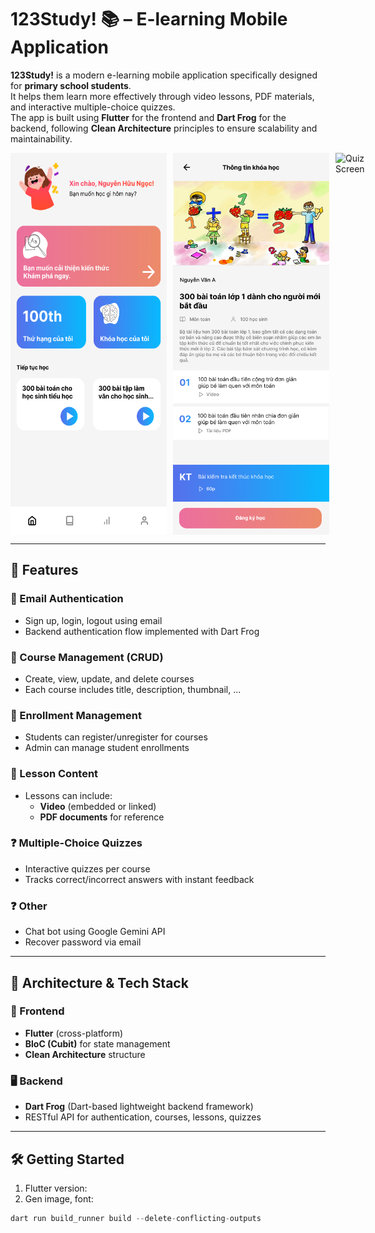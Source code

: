 # 123Study! 📚 – E-learning Mobile Application

**123Study!** is a modern e-learning mobile application specifically designed for **primary school students**.  
It helps them learn more effectively through video lessons, PDF materials, and interactive multiple-choice quizzes.  
The app is built using **Flutter** for the frontend and **Dart Frog** for the backend, following **Clean Architecture** principles to ensure scalability and maintainability.

<div style="display: flex; gap: 10px;">
<img src="assets/images/screenshots/home.png" alt="Home Screen" width="250"/>  
<img src="assets/images/screenshots/course_detail.png" alt="Course Detail" width="250"/>  
<img src="assets/images/quiz.png" alt="Quiz Screen" width="250"/>
</div>

---

## 🚀 Features

### 🔐 Email Authentication
- Sign up, login, logout using email
- Backend authentication flow implemented with Dart Frog

### 📘 Course Management (CRUD)
- Create, view, update, and delete courses
- Each course includes title, description, thumbnail, ...

### 📝 Enrollment Management
- Students can register/unregister for courses
- Admin can manage student enrollments

### 🎥 Lesson Content
- Lessons can include:
    - **Video** (embedded or linked)
    - **PDF documents** for reference

### ❓ Multiple-Choice Quizzes
- Interactive quizzes per course
- Tracks correct/incorrect answers with instant feedback

### ❓ Other
- Chat bot using Google Gemini API
- Recover password via email

---

## 🧱 Architecture & Tech Stack

### 📱 Frontend
- **Flutter** (cross-platform)
- **BloC (Cubit)** for state management
- **Clean Architecture** structure

### 🖥️ Backend
- **Dart Frog** (Dart-based lightweight backend framework)
- RESTful API for authentication, courses, lessons, quizzes

---

## 🛠️ Getting Started

1. Flutter version: 
2. Gen image, font:
```dart
dart run build_runner build --delete-conflicting-outputs
```